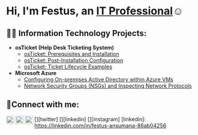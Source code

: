 <h1>Hi, I'm Festus, an <a href="https://linkedin.com/in/festus-ansumana-86ab04256">IT Professional</a>☺</h1>

<h2>👨‍💻 Information Technology Projects:</h2>

- <b>osTicket (Help Desk Ticketing System)</b>
  - [osTicket: Prerequisites and Installation](https://github.com/Fest.github/osticket-prereqs)
  - [osTicket: Post-Installation Configuration](https://github.com/Fest.github/post-install-config)
  - [osTicket: Ticket Lifecycle Examples](https://github.com/Fest.github/ticket-lifecycle)
- <b>Microsoft Azure</b>
  - [Configuring On-premises Active Directory within Azure VMs](https://github.com/Fest.github/configure-ad)
  - [Network Security Groups (NSGs) and Inspecting Network Protocols](https://github.com/Fest.github/azure-network-protocols)

<h2>🤳Connect with me:</h2>

[<img align="left" alt="Josh | Twitter" width="22px" src="https://cdn.jsdelivr.net/npm/simple-icons@v3/icons/twitter.svg" />][twitter]
[<img align="left" alt="Josh | LinkedIn" width="22px" src="https://cdn.jsdelivr.net/npm/simple-icons@v3/icons/linkedin.svg" />][linkedin]
[<img align="left" alt="Josh | Instagram" width="22px" src="https://cdn.jsdelivr.net/npm/simple-icons@v3/icons/instagram.svg" />][instagram]
[linkedin]: https://linkedin.com/in/festus-ansumana-86ab04256
